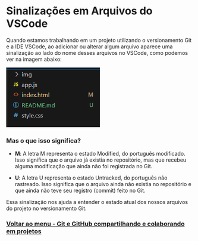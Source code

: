 # Sinalizações em Arquivos do VSCode

Quando estamos trabalhando em um projeto utilizando o versionamento Git e a IDE VSCode, ao adicionar ou alterar algum arquivo aparece uma sinalização ao lado do nome desses arquivos no VSCode, como podemos ver na imagem abaixo:

<img src="../../img/sinalizacao.webp">

### Mas o que isso significa?

- **M**: A letra M representa o estado Modified, do português modificado. Isso significa que o arquivo já existia no repositório, mas que recebeu alguma modificação que ainda não foi registrada no Git.

- **U**: A letra U representa o estado Untracked, do português não rastreado. Isso significa que o arquivo ainda não existia no repositório e que ainda não teve seu registro (commit) feito no Git.

Essa sinalização nos ajuda a entender o estado atual dos nossos arquivos do projeto no versionamento Git.

### [Voltar ao menu - Git e GitHub compartilhando e colaborando em projetos](../menu.md)